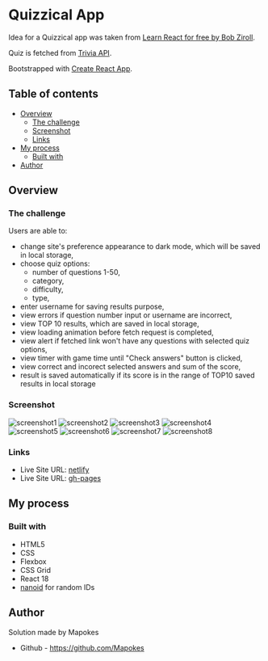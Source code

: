 # Quizzical App

Idea for a Quizzical app was taken from [Learn React for free by Bob Ziroll](https://scrimba.com/learn/learnreact/react-section-4-solo-project-co24f49bea8aace7c174082c8).

Quiz is fetched from [Trivia API](https://opentdb.com/api_config.php).

Bootstrapped with [Create React App](https://github.com/facebook/create-react-app).

## Table of contents

- [Overview](#overview)
  - [The challenge](#the-challenge)
  - [Screenshot](#screenshot)
  - [Links](#links)
- [My process](#my-process)
  - [Built with](#built-with)
- [Author](#author)

## Overview

### The challenge

Users are able to:

- change site's preference appearance to dark mode, which will be saved in local storage,
- choose quiz options:
  - number of questions 1-50,
  - category,
  - difficulty,
  - type,
- enter username for saving results purpose,
- view errors if question number input or username are incorrect,
- view TOP 10 results, which are saved in local storage,
- view loading animation before fetch request is completed,
- view alert if fetched link won't have any questions with selected quiz options,
- view timer with game time until "Check answers" button is clicked,
- view correct and incorect selected answers and sum of the score,
- result is saved automatically if its score is in the range of TOP10 saved results in local storage

### Screenshot

![screenshot1](https://i.postimg.cc/Ls35gNFQ/1.png)
![screenshot2](https://i.postimg.cc/gkL0HYPZ/2.png)
![screenshot3](https://i.postimg.cc/Z5rKXVnY/3.png)
![screenshot4](https://i.postimg.cc/xCsdt8CK/4.png)
![screenshot5](https://i.postimg.cc/j5q5HPsx/5.png)
![screenshot6](https://i.postimg.cc/rsKwbT07/6.png)
![screenshot7](https://i.postimg.cc/ryPm4D7T/7.png)
![screenshot8](https://i.postimg.cc/fR4RH6wg/8.png)

### Links

- Live Site URL: [netlify]()
- Live Site URL: [gh-pages](https://mapokes.github.io/Quizzical-App/)

## My process

### Built with

- HTML5
- CSS
- Flexbox
- CSS Grid
- React 18
- [nanoid](https://www.npmjs.com/package/nanoid) for random IDs

## Author

Solution made by Mapokes

- Github - https://github.com/Mapokes
